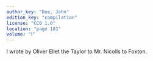 ```yaml
---
author_key: "Dee, John"
edition_key: "compilation"
license: "CC0 1.0"
location: "page 181"
volume: "Ⅰ"
---
```

I wrote by Oliver Ellet the Taylor to Mr. Nicolls to Foxton.
